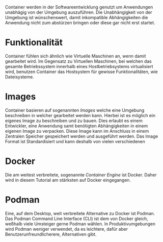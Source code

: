 Container werden in der Softwareentwicklung genutzt um Anwendungen unabhägig von der Umgebung auszuführen. Die Unabhängigkeit von der Umgebung ist wünschenswert, damit inkompatible Abhängigkeiten die Anwendung nicht zum abstürzen bringen oder diese gar nicht erst startet.

# Funktionalität

Container fühlen sich ähnlich wie Virtuelle Maschinen an, wenn damit gearbeitet wird. Im Gegensatz zu Virtuellen Maschinen, bei welchen das gesamte Betriebssystem innerhalb eines Hostbetriebsystems virtualisiert wird, benutzen Container das Hostsystem für gewisse Funktionalitäten, wie Dateisysteme.

# Images

Container basieren auf sogenannten _Images_ welche eine Umgebung beschreiben in welcher gearbeitet werden kann. Hierbei ist es möglich ein eigenes Image zu beschreiben und zu bauen. Dies erlaubt es einem Entwickler, eine Anwendung samt benötigten Abhängigkeiten in einem eigenen Image zu verpacken. Diese Image kann im Anschluss in einem Zentralen Speicher gespeichert werden und ausgeführt werden. Das Image Format ist Standardisiert und kann deshalb von vielen verschiedenen

# Docker

Die am weitest verbreitete, sogenannte _Container Engine_ ist Docker. Daher wird in diesem Tutorial am stärksten auf Docker eingegangen.

# Podman

Eine, auf dem Desktop, weit verbreitete Alternative zu Docker ist Podman. Das Podman Command Line Interface (CLI) ist dem von Docker gleich, weßhalb viele Umsteiger gerne Podman wählen. In Produktivumgebungen wird Podman weniger verwendet, da es leichtere, dafür aber Benutzerunfreundlicherere, Alternativen gibt.
